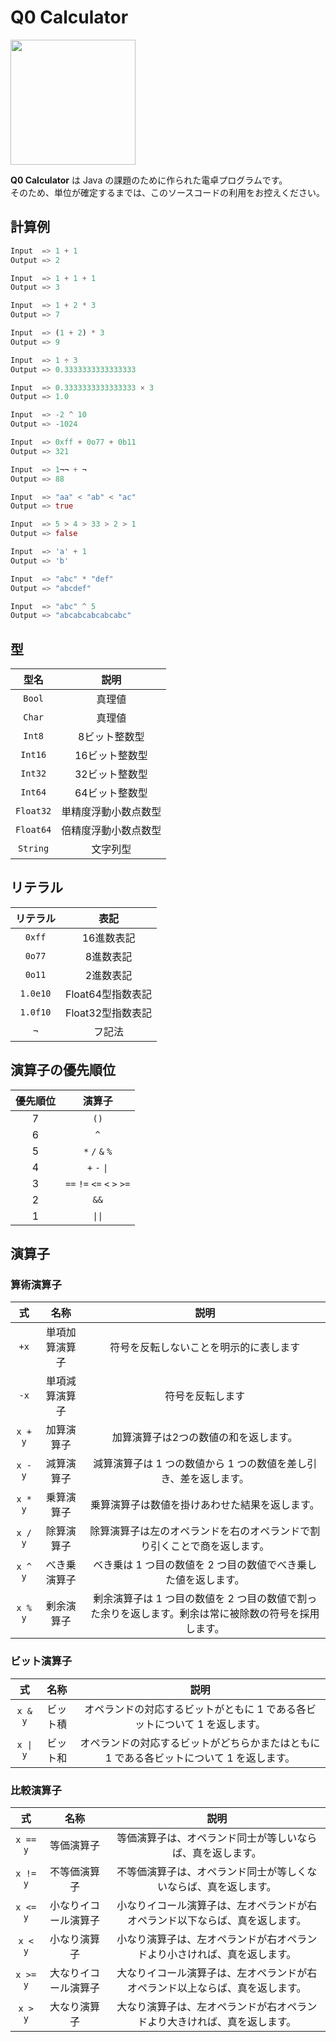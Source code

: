 # Q0 Calculator

<img src="https://github.com/skytomo221/Q0-Calculator/blob/master/images/icon.png?raw=true" width="200px">

**Q0 Calculator** は Java の課題のために作られた電卓プログラムです。  
そのため、単位が確定するまでは、このソースコードの利用をお控えください。

## 計算例

```jl
Input  => 1 + 1
Output => 2

Input  => 1 + 1 + 1
Output => 3

Input  => 1 + 2 * 3
Output => 7

Input  => (1 + 2) * 3
Output => 9

Input  => 1 ÷ 3
Output => 0.3333333333333333

Input  => 0.3333333333333333 × 3
Output => 1.0

Input  => -2 ^ 10
Output => -1024

Input  => 0xff + 0o77 + 0b11
Output => 321

Input  => 1¬¬ + ¬
Output => 88

Input  => "aa" < "ab" < "ac"
Output => true

Input  => 5 > 4 > 33 > 2 > 1
Output => false

Input  => 'a' + 1
Output => 'b'

Input  => "abc" * "def"
Output => "abcdef"

Input  => "abc" ^ 5
Output => "abcabcabcabcabc"
```

## 型

|   型名    |         説明         |
| :-------: | :------------------: |
|  `Bool`   |        真理値        |
|  `Char`   |        真理値        |
|  `Int8`   |    8ビット整数型     |
|  `Int16`  |    16ビット整数型    |
|  `Int32`  |    32ビット整数型    |
|  `Int64`  |    64ビット整数型    |
| `Float32` | 単精度浮動小数点数型 |
| `Float64` | 倍精度浮動小数点数型 |
| `String`  |       文字列型       |

## リテラル

| リテラル |       表記        |
| :------: | :---------------: |
|  `0xff`  |    16進数表記     |
|  `0o77`  |     8進数表記     |
|  `0o11`  |     2進数表記     |
| `1.0e10` | Float64型指数表記 |
| `1.0f10` | Float32型指数表記 |
|   `¬`    |      フ記法       |

## 演算子の優先順位

| 優先順位 |           演算子            |
| :------: | :-------------------------: |
|    7     |            `()`             |
|    6     |             `^`             |
|    5     |       `*` `/` `&` `%`       |
|    4     | `+` `-` <code>&#124;</code> |
|    3     | `==` `!=` `<=` `<` `>` `>=` |
|    2     |            `&&`             |
|    1     |  <code>&#124;&#124;</code>  |

## 演算子

### 算術演算子

|   式    |      名称      |                                                 説明                                                 |
| :-----: | :------------: | :--------------------------------------------------------------------------------------------------: |
|  `+x`   | 単項加算演算子 |                                符号を反転しないことを明示的に表します                                |
|  `-x`   | 単項減算演算子 |                                           符号を反転します                                           |
| `x + y` |   加算演算子   |                                加算演算子は2つの数値の和を返します。                                 |
| `x - y` |   減算演算子   |                   減算演算子は 1 つの数値から 1 つの数値を差し引き、差を返します。                   |
| `x * y` |   乗算演算子   |                            乗算演算子は数値を掛けあわせた結果を返します。                            |
| `x / y` |   除算演算子   |               除算演算子は左のオペランドを右のオペランドで割り引くことで商を返します。               |
| `x ^ y` |  べき乗演算子  |                    べき乗は 1 つ目の数値を 2 つ目の数値でべき乗した値を返します。                    |
| `x % y` |   剰余演算子   | 剰余演算子は 1 つ目の数値を 2 つ目の数値で割った余りを返します。剰余は常に被除数の符号を採用します。 |

### ビット演算子

|           式            |   名称   |                                           説明                                           |
| :---------------------: | :------: | :--------------------------------------------------------------------------------------: |
|         `x & y`         | ビット積 |        オペランドの対応するビットがともに 1 である各ビットについて 1 を返します。        |
| <code>x &#124; y</code> | ビット和 | オペランドの対応するビットがどちらかまたはともに 1 である各ビットについて 1 を返します。 |

### 比較演算子

|    式    |         名称         |                                     説明                                     |
| :------: | :------------------: | :--------------------------------------------------------------------------: |
| `x == y` |      等価演算子      |          等価演算子は、オペランド同士が等しいならば、真を返します。          |
| `x != y` |     不等価演算子     |       不等価演算子は、オペランド同士が等しくないならば、真を返します。       |
| `x <= y` | 小なりイコール演算子 | 小なりイコール演算子は、左オペランドが右オペランド以下ならば、真を返します。 |
| `x < y`  |     小なり演算子     |   小なり演算子は、左オペランドが右オペランドより小さければ、真を返します。   |
| `x >= y` | 大なりイコール演算子 | 大なりイコール演算子は、左オペランドが右オペランド以上ならば、真を返します。 |
| `x > y`  |     大なり演算子     |   大なり演算子は、左オペランドが右オペランドより大きければ、真を返します。   |

